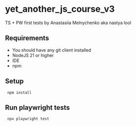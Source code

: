 # yet_another_js_course_v3
TS + PW first tests by Anastasiia Melnychenko aka nastya lool

## Requirements

* You should have any git client installed
* NodeJS 21 or higher
* IDE
* npm


## Setup 
```
 npm install
```


## Run playwright tests
```
 npx playwright test
```

